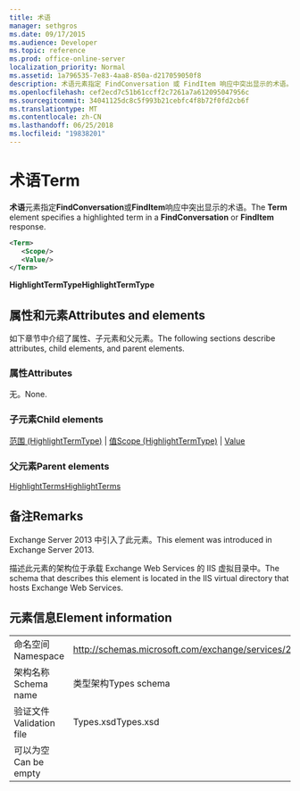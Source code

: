 ```yaml
---
title: 术语
manager: sethgros
ms.date: 09/17/2015
ms.audience: Developer
ms.topic: reference
ms.prod: office-online-server
localization_priority: Normal
ms.assetid: 1a796535-7e83-4aa8-850a-d217059050f8
description: 术语元素指定 FindConversation 或 FindItem 响应中突出显示的术语。
ms.openlocfilehash: cef2ecd7c51b61ccff2c7261a7a612095047956c
ms.sourcegitcommit: 34041125dc8c5f993b21cebfc4f8b72f0fd2cb6f
ms.translationtype: MT
ms.contentlocale: zh-CN
ms.lasthandoff: 06/25/2018
ms.locfileid: "19838201"
---
```

# <a name="term"></a><span data-ttu-id="4e308-103">术语</span><span class="sxs-lookup"><span data-stu-id="4e308-103">Term</span></span>

<span data-ttu-id="4e308-104">**术语**元素指定**FindConversation**或**FindItem**响应中突出显示的术语。</span><span class="sxs-lookup"><span data-stu-id="4e308-104">The **Term** element specifies a highlighted term in a **FindConversation** or **FindItem** response.</span></span> 
  
```XML
<Term>
   <Scope/>
   <Value/>
</Term>
```

 <span data-ttu-id="4e308-105">**HighlightTermType**</span><span class="sxs-lookup"><span data-stu-id="4e308-105">**HighlightTermType**</span></span>
## <a name="attributes-and-elements"></a><span data-ttu-id="4e308-106">属性和元素</span><span class="sxs-lookup"><span data-stu-id="4e308-106">Attributes and elements</span></span>

<span data-ttu-id="4e308-107">如下章节中介绍了属性、子元素和父元素。</span><span class="sxs-lookup"><span data-stu-id="4e308-107">The following sections describe attributes, child elements, and parent elements.</span></span>
  
### <a name="attributes"></a><span data-ttu-id="4e308-108">属性</span><span class="sxs-lookup"><span data-stu-id="4e308-108">Attributes</span></span>

<span data-ttu-id="4e308-109">无。</span><span class="sxs-lookup"><span data-stu-id="4e308-109">None.</span></span>
  
### <a name="child-elements"></a><span data-ttu-id="4e308-110">子元素</span><span class="sxs-lookup"><span data-stu-id="4e308-110">Child elements</span></span>

<span data-ttu-id="4e308-111">[范围 (HighlightTermType)](scope-highlighttermtype.md) | [值](value.md)</span><span class="sxs-lookup"><span data-stu-id="4e308-111">[Scope (HighlightTermType)](scope-highlighttermtype.md) | [Value](value.md)</span></span>
  
### <a name="parent-elements"></a><span data-ttu-id="4e308-112">父元素</span><span class="sxs-lookup"><span data-stu-id="4e308-112">Parent elements</span></span>

[<span data-ttu-id="4e308-113">HighlightTerms</span><span class="sxs-lookup"><span data-stu-id="4e308-113">HighlightTerms</span></span>](highlightterms.md)
  
## <a name="remarks"></a><span data-ttu-id="4e308-114">备注</span><span class="sxs-lookup"><span data-stu-id="4e308-114">Remarks</span></span>

<span data-ttu-id="4e308-115">Exchange Server 2013 中引入了此元素。</span><span class="sxs-lookup"><span data-stu-id="4e308-115">This element was introduced in Exchange Server 2013.</span></span>
  
<span data-ttu-id="4e308-116">描述此元素的架构位于承载 Exchange Web Services 的 IIS 虚拟目录中。</span><span class="sxs-lookup"><span data-stu-id="4e308-116">The schema that describes this element is located in the IIS virtual directory that hosts Exchange Web Services.</span></span>
  
## <a name="element-information"></a><span data-ttu-id="4e308-117">元素信息</span><span class="sxs-lookup"><span data-stu-id="4e308-117">Element information</span></span>

|||
|:-----|:-----|
|<span data-ttu-id="4e308-118">命名空间</span><span class="sxs-lookup"><span data-stu-id="4e308-118">Namespace</span></span>  <br/> |http://schemas.microsoft.com/exchange/services/2006/types  <br/> |
|<span data-ttu-id="4e308-119">架构名称</span><span class="sxs-lookup"><span data-stu-id="4e308-119">Schema name</span></span>  <br/> |<span data-ttu-id="4e308-120">类型架构</span><span class="sxs-lookup"><span data-stu-id="4e308-120">Types schema</span></span>  <br/> |
|<span data-ttu-id="4e308-121">验证文件</span><span class="sxs-lookup"><span data-stu-id="4e308-121">Validation file</span></span>  <br/> |<span data-ttu-id="4e308-122">Types.xsd</span><span class="sxs-lookup"><span data-stu-id="4e308-122">Types.xsd</span></span>  <br/> |
|<span data-ttu-id="4e308-123">可以为空</span><span class="sxs-lookup"><span data-stu-id="4e308-123">Can be empty</span></span>  <br/> ||
   

